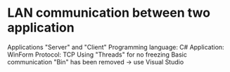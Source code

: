 # LAN communication between two application
Applications "Server" and "Client"
Programming language: C#
Application: WinForm
Protocol: TCP
Using "Threads" for no freezing
Basic communication
"Bin" has been removed -> use Visual Studio 